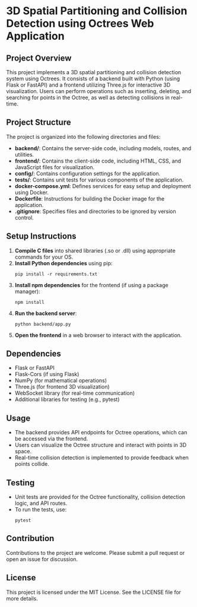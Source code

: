 # 3D Spatial Partitioning and Collision Detection using Octrees Web Application

## Project Overview
This project implements a 3D spatial partitioning and collision detection system using Octrees. It consists of a backend built with Python (using Flask or FastAPI) and a frontend utilizing Three.js for interactive 3D visualization. Users can perform operations such as inserting, deleting, and searching for points in the Octree, as well as detecting collisions in real-time.

## Project Structure
The project is organized into the following directories and files:

- **backend/**: Contains the server-side code, including models, routes, and utilities.
- **frontend/**: Contains the client-side code, including HTML, CSS, and JavaScript files for visualization.
- **config/**: Contains configuration settings for the application.
- **tests/**: Contains unit tests for various components of the application.
- **docker-compose.yml**: Defines services for easy setup and deployment using Docker.
- **Dockerfile**: Instructions for building the Docker image for the application.
- **.gitignore**: Specifies files and directories to be ignored by version control.

## Setup Instructions
1. **Compile C files** into shared libraries (.so or .dll) using appropriate commands for your OS.
2. **Install Python dependencies** using pip:
   ```
   pip install -r requirements.txt
   ```
3. **Install npm dependencies** for the frontend (if using a package manager):
   ```
   npm install
   ```
4. **Run the backend server**:
   ```
   python backend/app.py
   ```
5. **Open the frontend** in a web browser to interact with the application.

## Dependencies
- Flask or FastAPI
- Flask-Cors (if using Flask)
- NumPy (for mathematical operations)
- Three.js (for frontend 3D visualization)
- WebSocket library (for real-time communication)
- Additional libraries for testing (e.g., pytest)

## Usage
- The backend provides API endpoints for Octree operations, which can be accessed via the frontend.
- Users can visualize the Octree structure and interact with points in 3D space.
- Real-time collision detection is implemented to provide feedback when points collide.

## Testing
- Unit tests are provided for the Octree functionality, collision detection logic, and API routes.
- To run the tests, use:
  ```
  pytest
  ```

## Contribution
Contributions to the project are welcome. Please submit a pull request or open an issue for discussion.

## License
This project is licensed under the MIT License. See the LICENSE file for more details.
